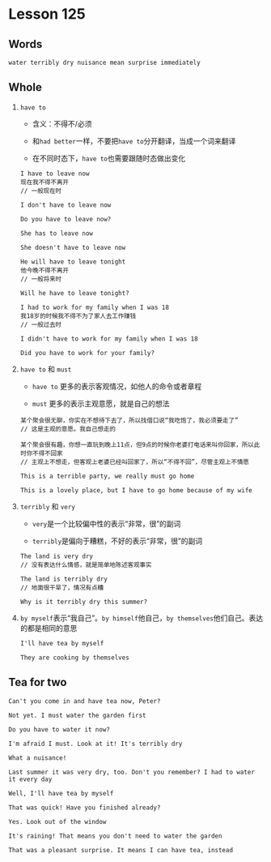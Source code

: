 # Lesson 125

## Words

```
water terribly dry nuisance mean surprise immediately
```

## Whole

1. `have to`

   - 含义：不得不/必须

   - 和`had better`一样，不要把`have to`分开翻译，当成一个词来翻译

   - 在不同时态下，`have to`也需要跟随时态做出变化

   ```
   I have to leave now
   现在我不得不离开
   // 一般现在时

   I don't have to leave now

   Do you have to leave now?

   She has to leave now

   She doesn't have to leave now

   He will have to leave tonight
   他今晚不得不离开
   // 一般将来时

   Will he have to leave tonight?

   I had to work for my family when I was 18
   我18岁的时候我不得不为了家人去工作赚钱
   // 一般过去时

   I didn't have to work for my family when I was 18

   Did you have to work for your family?
   ```

2. `have to` 和 `must`

   - `have to` 更多的表示客观情况，如他人的命令或者章程

   - `must` 更多的表示主观意愿，就是自己的想法

   ```
   某个聚会很无聊，你实在不想待下去了，所以找借口说“我吃饱了，我必须要走了”
   // 这是主观的意愿。我自己想走的

   某个聚会很有趣，你想一直玩到晚上11点，但9点的时候你老婆打电话来叫你回家，所以此时你不得不回家
   // 主观上不想走，但客观上老婆已经叫回家了，所以“不得不回”，尽管主观上不情愿
   ```

   ```
   This is a terrible party, we really must go home

   This is a lovely place, but I have to go home because of my wife
   ```

3. `terribly` 和 `very`

   - `very`是一个比较偏中性的表示“非常，很”的副词

   - `terribly`是偏向于糟糕，不好的表示“非常，很”的副词

   ```
   The land is very dry
   // 没有表达什么情感，就是简单地陈述客观事实

   The land is terribly dry
   // 地面很干旱了，情况有点糟

   Why is it terribly dry this summer?
   ```

4. `by myself`表示“我自己”。`by himself`他自己，`by themselves`他们自己。表达的都是相同的意思

   ```
   I'll have tea by myself

   They are cooking by themselves
   ```

## Tea for two

```
Can't you come in and have tea now, Peter?

Not yet. I must water the garden first

Do you have to water it now?

I'm afraid I must. Look at it! It's terribly dry

What a nuisance!

Last summer it was very dry, too. Don't you remember? I had to water it every day

Well, I'll have tea by myself

That was quick! Have you finished already?

Yes. Look out of the window

It's raining! That means you don't need to water the garden

That was a pleasant surprise. It means I can have tea, instead
```
